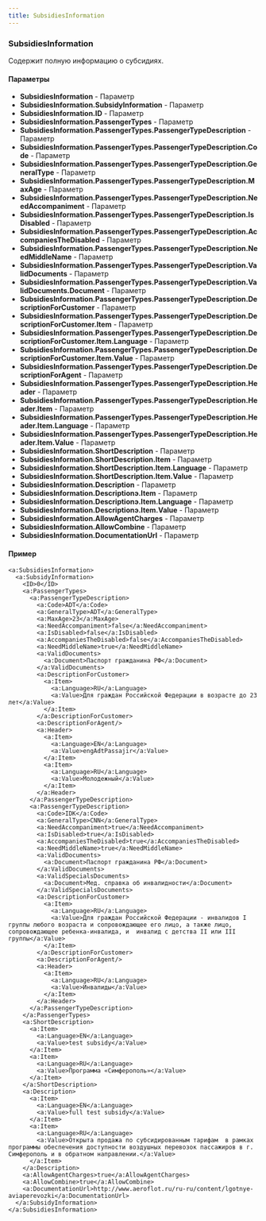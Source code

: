 ```yaml
---
title: SubsidiesInformation
---
```


### SubsidiesInformation
Содержит полную информацию о субсидиях.

#### Параметры

* **SubsidiesInformation**  - Параметр
* **SubsidiesInformation.SubsidyInformation** - Параметр
* **SubsidiesInformation.ID** - Параметр
* **SubsidiesInformation.PassengerTypes** - Параметр
* **SubsidiesInformation.PassengerTypes.PassengerTypeDescription** - Параметр
* **SubsidiesInformation.PassengerTypes.PassengerTypeDescription.Code** - Параметр
* **SubsidiesInformation.PassengerTypes.PassengerTypeDescription.GeneralType** - Параметр
* **SubsidiesInformation.PassengerTypes.PassengerTypeDescription.MaxAge** - Параметр
* **SubsidiesInformation.PassengerTypes.PassengerTypeDescription.NeedAccompaniment** - Параметр
* **SubsidiesInformation.PassengerTypes.PassengerTypeDescription.IsDisabled** - Параметр
* **SubsidiesInformation.PassengerTypes.PassengerTypeDescription.AccompaniesTheDisabled** - Параметр
* **SubsidiesInformation.PassengerTypes.PassengerTypeDescription.NeedMiddleName** - Параметр
* **SubsidiesInformation.PassengerTypes.PassengerTypeDescription.ValidDocuments** - Параметр
* **SubsidiesInformation.PassengerTypes.PassengerTypeDescription.ValidDocuments.Document** - Параметр
* **SubsidiesInformation.PassengerTypes.PassengerTypeDescription.DescriptionForCustomer** - Параметр
* **SubsidiesInformation.PassengerTypes.PassengerTypeDescription.DescriptionForCustomer.Item** - Параметр
* **SubsidiesInformation.PassengerTypes.PassengerTypeDescription.DescriptionForCustomer.Item.Language** - Параметр
* **SubsidiesInformation.PassengerTypes.PassengerTypeDescription.DescriptionForCustomer.Item.Value** - Параметр
* **SubsidiesInformation.PassengerTypes.PassengerTypeDescription.DescriptionForAgent** - Параметр
* **SubsidiesInformation.PassengerTypes.PassengerTypeDescription.Header** - Параметр
* **SubsidiesInformation.PassengerTypes.PassengerTypeDescription.Header.Item** - Параметр
* **SubsidiesInformation.PassengerTypes.PassengerTypeDescription.Header.Item.Language** - Параметр
* **SubsidiesInformation.PassengerTypes.PassengerTypeDescription.Header.Item.Value** - Параметр
* **SubsidiesInformation.ShortDescription** - Параметр
* **SubsidiesInformation.ShortDescription.Item** - Параметр
* **SubsidiesInformation.ShortDescription.Item.Language** - Параметр
* **SubsidiesInformation.ShortDescription.Item.Value** - Параметр
* **SubsidiesInformation.Description** - Параметр
* **SubsidiesInformation.Descriptionэ.Item** - Параметр
* **SubsidiesInformation.Descriptionэ.Item.Language** - Параметр
* **SubsidiesInformation.Descriptionэ.Item.Value** - Параметр
* **SubsidiesInformation.AllowAgentCharges** - Параметр
* **SubsidiesInformation.AllowCombine** - Параметр
* **SubsidiesInformation.DocumentationUrl** - Параметр

#### Пример

    <a:SubsidiesInformation>
      <a:SubsidyInformation>
        <ID>0</ID>
        <a:PassengerTypes>
          <a:PassengerTypeDescription>
            <a:Code>ADT</a:Code>
            <a:GeneralType>ADT</a:GeneralType>
            <a:MaxAge>23</a:MaxAge>
            <a:NeedAccompaniment>false</a:NeedAccompaniment>
            <a:IsDisabled>false</a:IsDisabled>
            <a:AccompaniesTheDisabled>false</a:AccompaniesTheDisabled>
            <a:NeedMiddleName>true</a:NeedMiddleName>
            <a:ValidDocuments>
              <a:Document>Паспорт гражданина РФ</a:Document>
            </a:ValidDocuments>
            <a:DescriptionForCustomer>
              <a:Item>
                <a:Language>RU</a:Language>
                <a:Value>Для граждан Российской Федерации в возрасте до 23 лет</a:Value>
              </a:Item>
            </a:DescriptionForCustomer>
            <a:DescriptionForAgent/>
            <a:Header>
              <a:Item>
                <a:Language>EN</a:Language>
                <a:Value>engAdtPassajir</a:Value>
              </a:Item>
              <a:Item>
                <a:Language>RU</a:Language>
                <a:Value>Молодежный</a:Value>
              </a:Item>
            </a:Header>
          </a:PassengerTypeDescription>
          <a:PassengerTypeDescription>
            <a:Code>IDK</a:Code>
            <a:GeneralType>CNN</a:GeneralType>
            <a:NeedAccompaniment>true</a:NeedAccompaniment>
            <a:IsDisabled>true</a:IsDisabled>
            <a:AccompaniesTheDisabled>true</a:AccompaniesTheDisabled>
            <a:NeedMiddleName>true</a:NeedMiddleName>
            <a:ValidDocuments>
              <a:Document>Паспорт гражданина РФ</a:Document>
            </a:ValidDocuments>
            <a:ValidSpecialsDocuments>
              <a:Document>Мед. справка об инвалидности</a:Document>
            </a:ValidSpecialsDocuments>
            <a:DescriptionForCustomer>
              <a:Item>
                <a:Language>RU</a:Language>
                <a:Value>Для граждан Российской Федерации - инвалидов I группы любого возраста и сопровождающее его лицо, а также лицо, сопровождающее ребенка-инвалида, и  инвалид с детства II или III группы</a:Value>
              </a:Item>
            </a:DescriptionForCustomer>
            <a:DescriptionForAgent/>
            <a:Header>
              <a:Item>
                <a:Language>RU</a:Language>
                <a:Value>Инвалиды</a:Value>
              </a:Item>
            </a:Header>
          </a:PassengerTypeDescription>
        </a:PassengerTypes>
        <a:ShortDescription>
          <a:Item>
            <a:Language>EN</a:Language>
            <a:Value>test subsidy</a:Value>
          </a:Item>
          <a:Item>
            <a:Language>RU</a:Language>
            <a:Value>Программа «Симферополь»</a:Value>
          </a:Item>
        </a:ShortDescription>
        <a:Description>
          <a:Item>
            <a:Language>EN</a:Language>
            <a:Value>full test subsidy</a:Value>
          </a:Item>
          <a:Item>
            <a:Language>RU</a:Language>
            <a:Value>Открыта продажа по субсидированным тарифам  в рамках программы обеспечения доступности воздушных перевозок пассажиров в г. Симферополь и в обратном направлении.</a:Value>
          </a:Item>
        </a:Description>
        <a:AllowAgentCharges>true</a:AllowAgentCharges>
        <a:AllowCombine>true</a:AllowCombine>
        <a:DocumentationUrl>http://www.aeroflot.ru/ru-ru/content/lgotnye-aviaperevozki</a:DocumentationUrl>
      </a:SubsidyInformation>
    </a:SubsidiesInformation>
